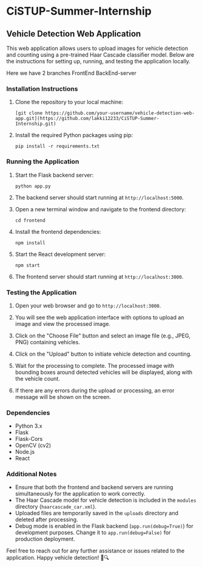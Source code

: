 # CiSTUP-Summer-Internship
## Vehicle Detection Web Application

This web application allows users to upload images for vehicle detection and counting using a pre-trained Haar Cascade classifier model. Below are the instructions for setting up, running, and testing the application locally.

Here we have 2 branches 
FrontEnd
BackEnd-server

### Installation Instructions

1. Clone the repository to your local machine:

   ```
   [git clone https://github.com/your-username/vehicle-detection-web-app.git](https://github.com/lakki12233/CiSTUP-Summer-Internship.git)
   ```


2. Install the required Python packages using pip:

   ```
   pip install -r requirements.txt
   ```

### Running the Application

1. Start the Flask backend server:

   ```
   python app.py
   ```

2. The backend server should start running at `http://localhost:5000`.

3. Open a new terminal window and navigate to the frontend directory:

   ```
   cd frontend
   ```

4. Install the frontend dependencies:

   ```
   npm install
   ```

5. Start the React development server:

   ```
   npm start
   ```

6. The frontend server should start running at `http://localhost:3000`.

### Testing the Application

1. Open your web browser and go to `http://localhost:3000`.

2. You will see the web application interface with options to upload an image and view the processed image.

3. Click on the "Choose File" button and select an image file (e.g., JPEG, PNG) containing vehicles.

4. Click on the "Upload" button to initiate vehicle detection and counting.

5. Wait for the processing to complete. The processed image with bounding boxes around detected vehicles will be displayed, along with the vehicle count.

6. If there are any errors during the upload or processing, an error message will be shown on the screen.

### Dependencies

- Python 3.x
- Flask
- Flask-Cors
- OpenCV (cv2)
- Node.js
- React

### Additional Notes

- Ensure that both the frontend and backend servers are running simultaneously for the application to work correctly.
- The Haar Cascade model for vehicle detection is included in the `modules` directory (`haarcascade_car.xml`).
- Uploaded files are temporarily saved in the `uploads` directory and deleted after processing.
- Debug mode is enabled in the Flask backend (`app.run(debug=True)`) for development purposes. Change it to `app.run(debug=False)` for production deployment.

Feel free to reach out for any further assistance or issues related to the application. Happy vehicle detection! 🚗🔍
